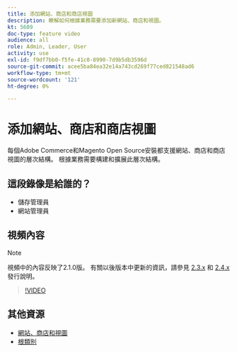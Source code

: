 ```yaml
---
title: 添加網站、商店和商店視圖
description: 瞭解如何根據業務需要添加新網站、商店和視圖。
kt: 5609
doc-type: feature video
audience: all
role: Admin, Leader, User
activity: use
exl-id: f9df7bb0-f5fe-41c0-8990-7d9b5db3596d
source-git-commit: acee5ba84ea32e14a743cd269f77ced821548ad6
workflow-type: tm+mt
source-wordcount: '121'
ht-degree: 0%

---
```


# 添加網站、商店和商店視圖

每個Adobe Commerce和Magento Open Source安裝都支援網站、商店和商店視圖的層次結構。 根據業務需要構建和擴展此層次結構。

## 這段錄像是給誰的？

- 儲存管理員
- 網站管理員

## 視頻內容

>[!NOTE]
>
>視頻中的內容反映了2.1.0版。 有關以後版本中更新的資訊，請參見 [2.3.x](https://devdocs.magento.com/guides/v2.3/release-notes/bk-release-notes.html) 和 [2.4.x](https://devdocs.magento.com/guides/v2.4/release-notes/bk-release-notes.html) 發行說明。

>[!VIDEO](https://video.tv.adobe.com/v/35787?quality=12&learn=on)

## 其他資源

- [網站、商店和視圖](https://docs.magento.com/user-guide/stores/websites-stores-views.html)
- [根類別](https://docs.magento.com/user-guide/catalog/category-root.html)
